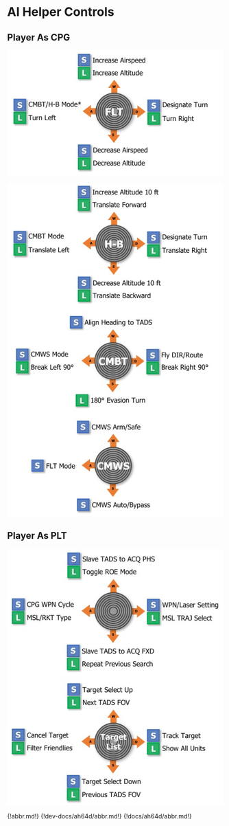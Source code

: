 
# AI Helper Controls

## Player As CPG


![](img/img-550-1-screen.jpg)

![](img/img-550-2-screen.jpg)

## Player As PLT

![](img/img-550-3-screen.jpg)

{!abbr.md!}
{!dev-docs/ah64d/abbr.md!}
{!docs/ah64d/abbr.md!}
